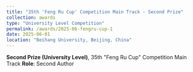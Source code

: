```yaml
---
title: "35th 'Feng Ru Cup' Competition Main Track - Second Prize"
collection: awards
type: "University Level Competition"
permalink: /awards/2025-06-fengru-cup-1
date: 2025-06-01
location: "Beihang University, Beijing, China"
---
```


**Second Prize (University Level)**, 35th "Feng Ru Cup" Competition Main Track
**Role**: Second Author

